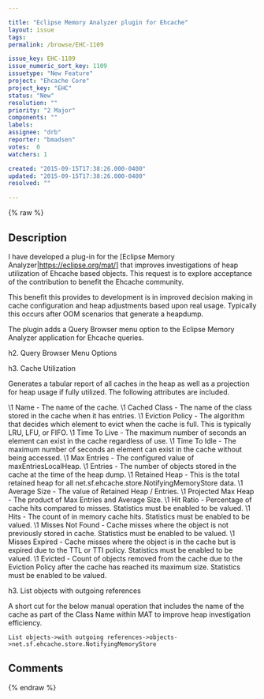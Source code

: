 ```yaml
---

title: "Eclipse Memory Analyzer plugin for Ehcache"
layout: issue
tags: 
permalink: /browse/EHC-1109

issue_key: EHC-1109
issue_numeric_sort_key: 1109
issuetype: "New Feature"
project: "Ehcache Core"
project_key: "EHC"
status: "New"
resolution: ""
priority: "2 Major"
components: ""
labels: 
assignee: "drb"
reporter: "bmadsen"
votes:  0
watchers: 1

created: "2015-09-15T17:38:26.000-0400"
updated: "2015-09-15T17:38:26.000-0400"
resolved: ""

---
```




{% raw %}



## Description

<div markdown="1" class="description">

I have developed a plug-in for the [Eclipse Memory Analyzer|https://eclipse.org/mat/] that improves investigations of heap utilization of Ehcache based objects. This request is to explore acceptance of the contribution to benefit the Ehcache community.

This benefit this provides to development is in improved decision making in cache configuration and heap adjustments based upon real usage. Typically this occurs after OOM scenarios that generate a heapdump.

The plugin adds a Query Browser menu option to the Eclipse Memory Analyzer application for Ehcache queries.

h2. Query Browser Menu Options

h3. Cache Utilization

Generates a tabular report of all caches in the heap as well as a projection for heap usage if fully utilized. The following attributes are included.

\1 Name - The name of the cache.
\1 Cached Class - The name of the class stored in the cache when it has entries.
\1 Eviction Policy - The algorithm that decides which element to evict when the cache is full. This is typically LRU, LFU, or FIFO.
\1 Time To Live - The maximum number of seconds an element can exist in the cache regardless of use.
\1 Time To Idle - The maximum number of seconds an element can exist in the cache without being accessed.
\1 Max Entries - The configured value of maxEntriesLocalHeap.
\1 Entries - The number of objects stored in the cache at the time of the heap dump.
\1 Retained Heap - This is the total retained heap for all net.sf.ehcache.store.NotifyingMemoryStore data.
\1 Average Size - The value of Retained Heap / Entries.
\1 Projected Max Heap - The product of Max Entries and Average Size.
\1 Hit Ratio - Percentage of cache hits compared to misses. Statistics must be enabled to be valued.
\1 Hits - The count of in memory cache hits. Statistics must be enabled to be valued.
\1 Misses Not Found - Cache misses where the object is not previously stored in cache. Statistics must be enabled to be valued.
\1 Misses Expired - Cache misses where the object is in the cache but is expired due to the TTL or TTI policy. Statistics must be enabled to be valued.
\1 Evicted - Count of objects removed from the cache due to the Eviction Policy after the cache has reached its maximum size. Statistics must be enabled to be valued.

h3. List objects with outgoing references

A short cut for the below manual operation that includes the name of the cache as part of the Class Name within MAT to improve heap investigation efficiency.


```
List objects->with outgoing references->objects->net.sf.ehcache.store.NotifyingMemoryStore
```


</div>

## Comments



{% endraw %}
